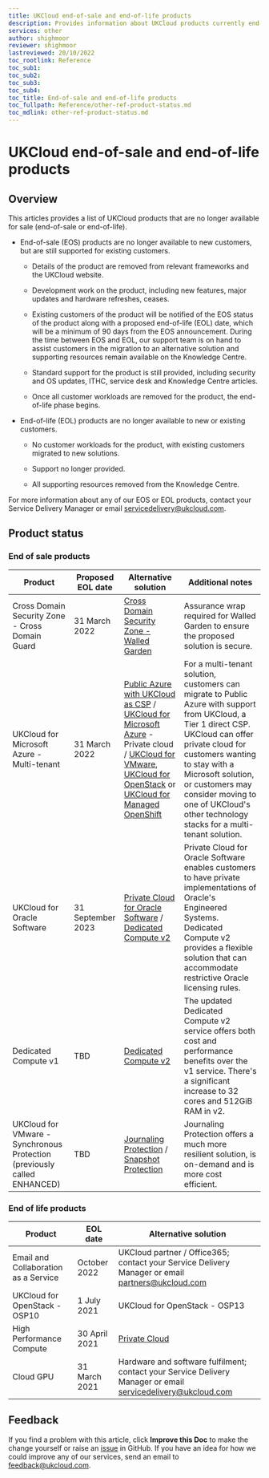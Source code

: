 ```yaml
---
title: UKCloud end-of-sale and end-of-life products
description: Provides information about UKCloud products currently end-of-sale (EOS) or end-of-life (EOL)
services: other
author: shighmoor
reviewer: shighmoor
lastreviewed: 20/10/2022
toc_rootlink: Reference
toc_sub1: 
toc_sub2:
toc_sub3:
toc_sub4:
toc_title: End-of-sale and end-of-life products
toc_fullpath: Reference/other-ref-product-status.md
toc_mdlink: other-ref-product-status.md
---
```


# UKCloud end-of-sale and end-of-life products

## Overview

This articles provides a list of UKCloud products that are no longer available for sale (end-of-sale or end-of-life).

- End-of-sale (EOS) products are no longer available to new customers, but are still supported for existing customers.

  - Details of the product are removed from relevant frameworks and the UKCloud website.

  - Development work on the product, including new features, major updates and hardware refreshes, ceases.

  - Existing customers of the product will be notified of the EOS status of the product along with a proposed end-of-life (EOL) date, which will be a minimum of 90 days from the EOS announcement. During the time between EOS and EOL, our support team is on hand to assist customers in the migration to an alternative solution and supporting resources remain available on the Knowledge Centre.

  - Standard support for the product is still provided, including security and OS updates, ITHC, service desk and Knowledge Centre articles.

  - Once all customer workloads are removed for the product, the end-of-life phase begins.

- End-of-life (EOL) products are no longer available to new or existing customers.

  - No customer workloads for the product, with existing customers migrated to new solutions.

  - Support no longer provided.

  - All supporting resources removed from the Knowledge Centre.

For more information about any of our EOS or EOL products, contact your Service Delivery Manager or email <servicedelivery@ukcloud.com>.

## Product status

### End of sale products

Product | Proposed EOL date | Alternative solution | Additional notes
--------|-------------------|----------------------|-----------------
Cross Domain Security Zone - Cross Domain Guard | 31 March 2022 | [Cross Domain Security Zone - Walled Garden](https://ukcloud.com/app/uploads/2022/08/ukc-svc-230-cross-domain-security-zone-service-definition-13.0-1.pdf) | Assurance wrap required for Walled Garden to ensure the proposed solution is secure.
UKCloud for Microsoft Azure - Multi-tenant | 31 March 2022 | [Public Azure with UKCloud as CSP](../azure/azs-how-use-ukc-csp.md) / [UKCloud for Microsoft Azure](https://ukcloud.com/app/uploads/2022/08/ukc-svc-240-ukcloud-for-microsoft-azure-service-definition-13.0.pdf) - Private cloud / [UKCloud for VMware](https://ukcloud.com/app/uploads/2022/08/ukc-svc-244-ukcloud-for-vmware-service-definition-13.0.pdf), [UKCloud for OpenStack](https://ukcloud.com/app/uploads/2022/08/ukc-svc-242-ukcloud-for-openstack-service-definition-13.0.pdf)  or [UKCloud for Managed OpenShift](https://ukcloud.com/app/uploads/2022/08/ukc-svc-241-ukcloud-for-red-hat-openshift-service-definition-13.0.pdf) | For a multi-tenant solution, customers can migrate to Public Azure with support from UKCloud, a Tier 1 direct CSP.<br>UKCloud can offer private cloud for customers wanting to stay with a Microsoft solution, or customers may consider moving to one of UKCloud's other technology stacks for a multi-tenant solution.
UKCloud for Oracle Software | 31 September 2023 | [Private Cloud for Oracle Software](https://ukcloud.com/app/uploads/2022/08/ukc-svc-237-private-cloud-for-oracle-software-service-definition-13.0-1-1.pdf) / [Dedicated Compute v2](https://ukcloud.com/app/uploads/2022/08/ukc-svc-227-dedicated-compute-v2-service-definition-13.0.pdf) | Private Cloud for Oracle Software enables customers to have private implementations of Oracle's Engineered Systems.<br>Dedicated Compute v2 provides a flexible solution that can accommodate restrictive Oracle licensing rules.
Dedicated Compute v1 | TBD | [Dedicated Compute v2](https://ukcloud.com/app/uploads/2022/08/ukc-svc-227-dedicated-compute-v2-service-definition-13.0.pdf) | The updated Dedicated Compute v2 service offers both cost and performance benefits over the v1 service. There's a significant increase to 32 cores and 512GiB RAM in v2.
UKCloud for VMware - Synchronous Protection (previously called ENHANCED) | TBD | [Journaling Protection](../vmware/vmw-sco-journaling-protection.md) / [Snapshot Protection](../vmware/vmw-sco-snapshot-protection.md) | Journaling Protection offers a much more resilient solution, is on-demand and is more cost efficient.

### End of life products

Product | EOL date | Alternative solution
--------|----------|---------------------
Email and Collaboration as a Service | October 2022 | UKCloud partner / Office365; contact your Service Delivery Manager or email <partners@ukcloud.com>
UKCloud for OpenStack - OSP10 | 1 July 2021 | UKCloud for OpenStack - OSP13
High Performance Compute | 30 April 2021 | [Private Cloud](https://ukcloud.com/app/uploads/2022/08/ukc-svc-236-private-cloud-service-definition-13.0.pdf)
Cloud GPU | 31 March 2021 | Hardware and software fulfilment; contact your Service Delivery Manager or email <servicedelivery@ukcloud.com>

## Feedback

If you find a problem with this article, click **Improve this Doc** to make the change yourself or raise an [issue](https://github.com/UKCloud/documentation/issues) in GitHub. If you have an idea for how we could improve any of our services, send an email to <feedback@ukcloud.com>.
